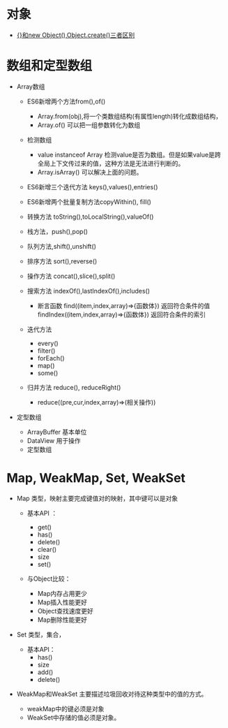 # 对象
- [{}和new Object(),Object.create()三者区别](https://blog.csdn.net/sinat_27514587/article/details/102964631)

# 数组和定型数组
- Array数组
    -  ES6新增两个方法from(),of()
        - Array.from(obj),将一个类数组结构(有属性length)转化成数组结构，
        - Array.of() 可以把一组参数转化为数组

    - 检测数组
        - value instanceof Array 检测value是否为数组。但是如果value是跨全局上下文传过来的值，这种方法是无法进行判断的。
        - Array.isArray() 可以解决上面的问题。
    - ES6新增三个迭代方法 keys(),values(),entries()
    
    - ES6新增两个批量复制方法copyWithin(), fill()

    - 转换方法 toString(),toLocalString(),valueOf()

    - 栈方法，push(),pop()
    - 队列方法,shift(),unshift()
    - 排序方法 sort(),reverse()
    - 操作方法 concat(),slice(),split()
    - 搜索方法 indexOf(),lastIndexOf(),includes()
        - 断言函数 find((item,index,array)=>{函数体}) 返回符合条件的值
            findIndex((item,index,array)=>{函数体}) 返回符合条件的索引
    - 迭代方法
        - every()
        - filter()
        - forEach()
        - map()
        - some()

    - 归并方法 reduce(), reduceRight()
        - reduce((pre,cur,index,array)=>(相关操作))

- 定型数组
    - ArrayBuffer 基本单位
    - DataView 用于操作
    - 定型数组

# Map, WeakMap, Set, WeakSet
- Map 类型，映射主要完成键值对的映射，其中键可以是对象
    - 基本API ：
        - get()
        - has()
        - delete()
        - clear()
        - size
        - set()

    - 与Object比较：
        - Map内存占用更少
        - Map插入性能更好
        - Object查找速度更好
        - Map删除性能更好

- Set 类型，集合，
    - 基本API：
        - has()
        - size
        - add()
        - delete()

- WeakMap和WeakSet 主要描述垃圾回收对待这种类型中的值的方式。
    - weakMap中的键必须是对象
    - WeakSet中存储的值必须是对象。